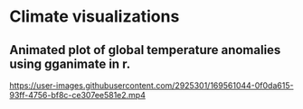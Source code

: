 # Climate visualizations

## Animated plot of global temperature anomalies using gganimate in r.


https://user-images.githubusercontent.com/2925301/169561044-0f0da615-93ff-4756-bf8c-ce307ee581e2.mp4



